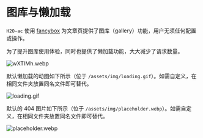 # 图库与懒加载

`H2O-ac` 使用 [fancybox](https://fancyapps.com/fancybox) 为文章页提供了图库（gallery）功能，用户无须任何配置或操作。

为了提升图库使用体验，同时也提供了懒加载功能，大大减少了请求数量。

![wXTIMh.webp](/imgs/wXTIMh.webp)

默认懒加载的动图如下所示（位于 `/assets/img/loading.gif`）。如需自定义，在相同文件夹放置同名文件即可替代。

![loading.gif](/imgs/loading.gif)

默认的 404 图片如下所示（位于 `/assets/img/placeholder.webp`）。如需自定义，在相同文件夹放置同名文件即可替代。

![placeholder.webp](/imgs/placeholder.webp)
